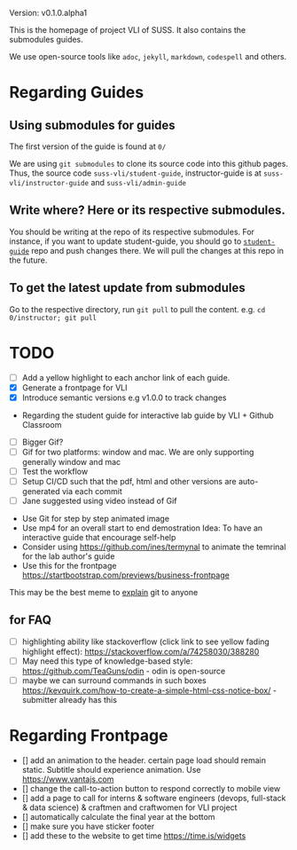 Version: v0.1.0.alpha1

This is the homepage of project VLI of SUSS. It also contains the submodules guides.

We use open-source tools like `adoc`, `jekyll`, `markdown`, `codespell` and others. 


# Regarding Guides

## Using submodules for guides

The first version of the guide is found at `0/`

We are using `git submodules` to clone its source code into this github pages. Thus, the source code `suss-vli/student-guide`, instructor-guide is at `suss-vli/instructor-guide` and `suss-vli/admin-guide`

## Write where? Here or its respective submodules. 

You should be writing at the repo of its respective submodules. For instance, if you want to update student-guide, you should go to [`student-guide`](https://github.com/suss-vli/student-guide) repo and push changes there. We will pull the changes at this repo in the future. 


## To get the latest update from submodules 

Go to the respective directory, run `git pull` to pull the content. 
e.g. `cd 0/instructor; git pull`

# TODO

- [ ] Add a yellow highlight to each anchor link of each guide. 
- [x] Generate a frontpage for VLI
- [x] Introduce semantic versions e.g v1.0.0 to track changes
- Regarding the student guide for interactive lab guide by VLI + Github Classroom
- [ ] Bigger Gif?
- [ ] Gif for two platforms: window and mac. We are only supporting generally window and mac
- [ ] Test the workflow
- [ ] Setup CI/CD such that the pdf, html and other versions are auto-generated via each commit
- [ ] Jane suggested using video instead of Gif
- Use Git for step by step animated image
- Use mp4 for an overall start to end demostration
Idea: To have an interactive guide that encourage self-help
- Consider using https://github.com/ines/termynal to animate the temrinal for the lab author's guide
- Use this for the frontpage https://startbootstrap.com/previews/business-frontpage

This may be the best meme to [explain](https://twitter.com/PR0GRAMMERHUM0R/status/1561247203443752960) git to anyone

## for FAQ

- [ ] highlighting ability like stackoverflow (click link to see yellow fading highlight effect): https://stackoverflow.com/a/74258030/388280
- [ ] May need this type of knowledge-based style: https://github.com/TeaGuns/odin - odin is open-source
- [ ] maybe we can surround commands in such boxes https://kevquirk.com/how-to-create-a-simple-html-css-notice-box/ - submitter already has this

# Regarding Frontpage
- [] add an animation to the header. certain page load should remain static. Subtitle should experience animation. Use https://www.vantajs.com
- [] change the call-to-action button to respond correctly to mobile view
- [] add a page to call for interns & software engineers (devops, full-stack & data science) & craftmen and craftwomen for VLI project
- [] automatically calculate the final year at the bottom 
- [] make sure you have sticker footer
- [] add these to the website to get time https://time.is/widgets
